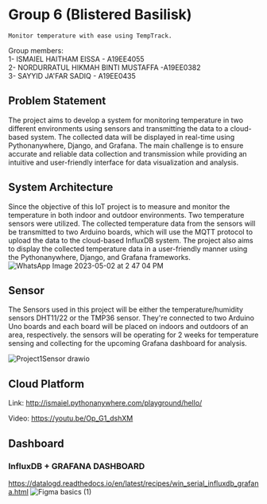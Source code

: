 # Group 6 (Blistered Basilisk)

~~~~~~~~~~~~
Monitor temperature with ease using TempTrack.
~~~~~~~~~~~~

Group members:  
1- ISMAIEL HAITHAM EISSA - A19EE4055  
2- NORDURRATUL HIKMAH BINTI MUSTAFFA -A19EE0382  
3- SAYYID JA'FAR SADIQ - A19EE0435


## Problem Statement

The project aims to develop a system for monitoring temperature in two different environments using sensors 
and transmitting the data to a cloud-based system. The collected data will be displayed in real-time 
using Pythonanywhere, Django, and Grafana. The main challenge is to ensure accurate and reliable data collection 
and transmission while providing an intuitive and user-friendly interface for data visualization and analysis.

## System Architecture

Since the objective of this IoT project is to measure and monitor the temperature in both indoor and outdoor environments. 
Two temperature sensors were utilized. The collected temperature data from the sensors will be transmitted to two Arduino 
boards, which will use the MQTT protocol to upload the data to the cloud-based InfluxDB system. 
The project also aims to display the collected temperature data in a user-friendly manner using 
the Pythonanywhere, Django, and Grafana frameworks. 
![WhatsApp Image 2023-05-02 at 2 47 04 PM](https://user-images.githubusercontent.com/129519813/236999098-e8237402-c819-43cf-87aa-c90b150b33f8.jpeg)

## Sensor

The Sensors used in this project will be either the temperature/humidity sensors DHT11/22 or the TMP36 sensor. They're connected
to two Arduino Uno boards and each board will be placed on indoors and outdoors of an area, respectively. the sensors will be 
operating for 2 weeks for temperature sensing and collecting for the upcoming Grafana dashboard for analysis.

![Project1Sensor drawio](https://github.com/iISMAIEL/G6/assets/89000456/87024943-247e-4851-b20a-05a15faa6283)

## Cloud Platform

Link: http://ismaiel.pythonanywhere.com/playground/hello/

Video: https://youtu.be/Op_G1_dshXM

## Dashboard  
### InfluxDB + GRAFANA DASHBOARD 
https://datalogd.readthedocs.io/en/latest/recipes/win_serial_influxdb_grafana.html
![Figma basics (1)](https://user-images.githubusercontent.com/124263652/236373656-b9343815-68ac-4caf-86bc-162a757ad881.png)
